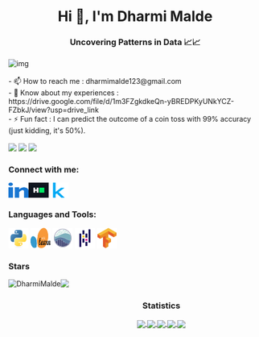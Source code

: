 <h1 align="center">Hi 👋, I'm Dharmi Malde</h1>
<h3 align="center">Uncovering Patterns in Data 📈📈</h3>
<img align="center" alt="img" width="500" src="![image](https://github.com/DharmiMalde/DharmiMalde/assets/112262352/25aa9cb4-e901-40a3-9639-9d42351496d1)">
<br><br>
- 📫 How to reach me : dharmimalde123@gmail.com <br>
- 📄 Know about my experiences :<br> https://drive.google.com/file/d/1m3FZgkdkeQn-yBREDPKyUNkYCZ-FZbkJ/view?usp=drive_link <br>
- ⚡ Fun fact : I can predict the outcome of a coin toss with 99% accuracy (just kidding, it's 50%).<br>
<br>
<div> <a href="https://www.linkedin.com/in/Dharmi Malde" target="_blank"><img src="https://img.shields.io/badge/LinkedIn-0077B5?style=for-the-badge&logo=linkedin&logoColor=white" target="_blank"></a>
<a href="https://github.com/DharmiMalde" target="_blank"><img src="https://img.shields.io/badge/GitHub-100000?style=for-the-badge&logo=github&logoColor=white" target="_blank"></a>
<a href = "mailto:dharmimalde123@gmail.com"><img src="https://img.shields.io/badge/-Gmail-%23333?style=for-the-badge&logo=gmail&logoColor=white" target="_blank"></a>
</div><h3 align="left">Connect with me:</h3>
<p align="left">
<a href="https://linkedin.com/in/Dharmi Malde" target="blank"><img align="center" src="https://raw.githubusercontent.com/teamedwardforever/Readme-Generator/71f25dd8b98329b168142a6b782a107b75eab178/svg/Social/linked-in-alt.svg" alt="Dharmi Malde" height="30" width="40" /></a><a href="https://www.hackerrank.com/Dharmi Malde" target="blank"><img align="center" src="https://raw.githubusercontent.com/teamedwardforever/Readme-Generator/71f25dd8b98329b168142a6b782a107b75eab178/svg/Social/hackerrank.svg" alt="Dharmi Malde" height="30" width="40" /></a><a href="https://kaggle.com/https://www.kaggle.com/mdustrees" target="blank"><img align="center" src="https://raw.githubusercontent.com/teamedwardforever/Readme-Generator/71f25dd8b98329b168142a6b782a107b75eab178/svg/Social/kaggle.svg" alt="https://www.kaggle.com/mdustrees" height="30" width="40" /></a></p>

<h3 align="left">Languages and Tools:</h3>
<p align="left">
<img src="https://raw.githubusercontent.com/teamedwardforever/Readme-Generator/71f25dd8b98329b168142a6b782a107b75eab178/svg/Skills/Languages/python-original.svg" alt="Python" width="40" height="40"/>
<img src="https://raw.githubusercontent.com/teamedwardforever/Readme-Generator/71f25dd8b98329b168142a6b782a107b75eab178/svg/Skills/ML/Scikit_learn_logo_small.svg" alt="Scikit" width="40" height="40"/>
<img src="https://raw.githubusercontent.com/teamedwardforever/Readme-Generator/71f25dd8b98329b168142a6b782a107b75eab178/svg/Skills/ML/logo-mark-lightbg.svg" alt="SeaBorn" width="40" height="40"/>
<img src="https://raw.githubusercontent.com/teamedwardforever/Readme-Generator/71f25dd8b98329b168142a6b782a107b75eab178/svg/Skills/ML/pandas-original.svg" alt="Pandas" width="40" height="40"/>
<img src="https://raw.githubusercontent.com/teamedwardforever/Readme-Generator/71f25dd8b98329b168142a6b782a107b75eab178/svg/Skills/ML/tensorflow-icon.svg" alt="Tensorflow" width="40" height="40"/>
</p>

<h3 align="left">Stars</h3>
<img align="left" height="180em" src="https://github-readme-stats.vercel.app/api/top-langs/?username=DharmiMalde&layout=compact&theme=" alt=DharmiMalde />

<img src="https://user-images.githubusercontent.com/73097560/115834477-dbab4500-a447-11eb-908a-139a6edaec5c.gif"><h3 align="center">Statistics</h3>
<div align="center">
<a href="https://github.com/DharmiMalde">
<img align="center" src="http://github-profile-summary-cards.vercel.app/api/cards/stats?username=DharmiMalde&theme=2077" height="180em" />
<img align="center" src="http://github-profile-summary-cards.vercel.app/api/cards/most-commit-language?username=DharmiMalde&theme=2077" height="180em" />
<img align="center" src="http://github-profile-summary-cards.vercel.app/api/cards/repos-per-language?username=DharmiMalde&theme=2077" height="180em" />
<img align="center" src="http://github-profile-summary-cards.vercel.app/api/cards/productive-time?username=DharmiMalde&theme=2077" height="180em" />
<img align="center" src="http://github-profile-summary-cards.vercel.app/api/cards/profile-details?username=DharmiMalde&theme=2077" height="180em" />
</div>
